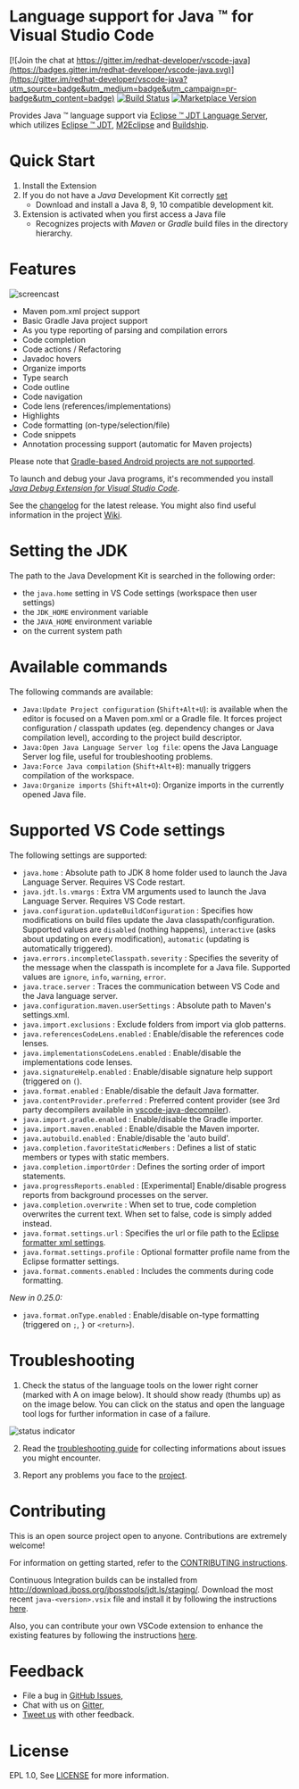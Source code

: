 Language support for Java &trade; for Visual Studio Code
=====================

[![Join the chat at https://gitter.im/redhat-developer/vscode-java](https://badges.gitter.im/redhat-developer/vscode-java.svg)](https://gitter.im/redhat-developer/vscode-java?utm_source=badge&utm_medium=badge&utm_campaign=pr-badge&utm_content=badge)
[![Build Status](https://travis-ci.org/redhat-developer/vscode-java.svg?branch=master)](https://travis-ci.org/redhat-developer/vscode-java) [![Marketplace Version](https://vsmarketplacebadge.apphb.com/version/redhat.java.svg "Current Release")](https://marketplace.visualstudio.com/items?itemName=redhat.java)

Provides Java &trade; language support via
[Eclipse &trade; JDT Language Server](https://github.com/eclipse/eclipse.jdt.ls), which utilizes
[Eclipse &trade; JDT](http://www.eclipse.org/jdt/), [M2Eclipse](http://www.eclipse.org/m2e/) and [Buildship](https://github.com/eclipse/buildship).

Quick Start
============
1. Install the Extension
2. If you do not have a _Java_ Development Kit correctly [set](#setting-the-jdk)
    * Download and install a Java 8, 9, 10 compatible development kit.
3. Extension is activated when you first access a Java file
    * Recognizes projects with *Maven* or *Gradle* build files in the directory hierarchy.

Features
=========
![ screencast ](https://raw.githubusercontent.com/redhat-developer/vscode-java/master/images/vscode-java.0.0.1.gif)

* Maven pom.xml project support
* Basic Gradle Java project support
* As you type reporting of parsing and compilation errors
* Code completion
* Code actions / Refactoring
* Javadoc hovers
* Organize imports
* Type search
* Code outline
* Code navigation
* Code lens (references/implementations)
* Highlights
* Code formatting (on-type/selection/file)
* Code snippets
* Annotation processing support (automatic for Maven projects)

Please note that [Gradle-based Android projects are not supported](https://github.com/redhat-developer/vscode-java/issues/10#issuecomment-268834749).

To launch and debug your Java programs, it's recommended you install *[Java Debug Extension for Visual Studio Code](https://marketplace.visualstudio.com/items?itemName=vscjava.vscode-java-debug)*.

See the [changelog](https://github.com/redhat-developer/vscode-java/blob/master/CHANGELOG.md) for the latest release. You might also find useful information in the project [Wiki](https://github.com/redhat-developer/vscode-java/wiki).

Setting the JDK
===============
The path to the Java Development Kit is searched in the following order:

- the `java.home` setting in VS Code settings (workspace then user settings)
- the `JDK_HOME` environment variable
- the `JAVA_HOME` environment variable
- on the current system path

Available commands
==========================
The following commands are available:
- `Java:Update Project configuration` (`Shift+Alt+U`):  is available when the editor is focused on a Maven pom.xml or a Gradle file. It forces project configuration / classpath updates (eg. dependency changes or Java compilation level), according to the project build descriptor.
- `Java:Open Java Language Server log file`: opens the Java Language Server log file, useful for troubleshooting problems.
- `Java:Force Java compilation` (`Shift+Alt+B`): manually triggers compilation of the workspace.
- `Java:Organize imports` (`Shift+Alt+O`): Organize imports in the currently opened Java file.

Supported VS Code settings
==========================
The following settings are supported:

* `java.home` : Absolute path to JDK 8 home folder used to launch the Java Language Server. Requires VS Code restart.
* `java.jdt.ls.vmargs` : Extra VM arguments used to launch the Java Language Server. Requires VS Code restart.
* `java.configuration.updateBuildConfiguration` : Specifies how modifications on build files update the Java classpath/configuration. Supported values are `disabled` (nothing happens), `interactive` (asks about updating on every modification), `automatic` (updating is automatically triggered).
* `java.errors.incompleteClasspath.severity` : Specifies the severity of the message when the classpath is incomplete for a Java file. Supported values are `ignore`, `info`, `warning`, `error`.
* `java.trace.server` : Traces the communication between VS Code and the Java language server.
* `java.configuration.maven.userSettings` : Absolute path to Maven's settings.xml.
* `java.import.exclusions` : Exclude folders from import via glob patterns.
* `java.referencesCodeLens.enabled` : Enable/disable the references code lenses.
* `java.implementationsCodeLens.enabled` : Enable/disable the implementations code lenses.
* `java.signatureHelp.enabled` : Enable/disable signature help support (triggered on `(`).
* `java.format.enabled` : Enable/disable the default Java formatter.
* `java.contentProvider.preferred` : Preferred content provider (see 3rd party decompilers available in [vscode-java-decompiler](https://github.com/dgileadi/vscode-java-decompiler)).
* `java.import.gradle.enabled` : Enable/disable the Gradle importer.
* `java.import.maven.enabled` : Enable/disable the Maven importer.
* `java.autobuild.enabled` : Enable/disable the 'auto build'.
* `java.completion.favoriteStaticMembers` : Defines a list of static members or types with static members.
* `java.completion.importOrder` : Defines the sorting order of import statements.
* `java.progressReports.enabled` : [Experimental] Enable/disable progress reports from background processes on the server.
* `java.completion.overwrite` : When set to true, code completion overwrites the current text. When set to false, code is simply added instead.
* `java.format.settings.url` : Specifies the url or file path to the [Eclipse formatter xml settings](https://github.com/redhat-developer/vscode-java/wiki/Formatter-settings).
* `java.format.settings.profile` : Optional formatter profile name from the Eclipse formatter settings.
* `java.format.comments.enabled` : Includes the comments during code formatting.

*New in 0.25.0:*
* `java.format.onType.enabled` : Enable/disable on-type formatting (triggered on `;`, `}` or `<return>`).


Troubleshooting
===============
1. Check the status of the language tools on the lower right corner (marked with A on image below).
It should show ready (thumbs up) as on the image below. You can click on the status and open the
language tool logs for further information in case of a failure.

![ status indicator ](https://raw.githubusercontent.com/redhat-developer/vscode-java/master/images/statusMarker.png)

2. Read the [troubleshooting guide](https://github.com/redhat-developer/vscode-java/wiki/Troubleshooting) for collecting informations about issues you might encounter.

3. Report any problems you face to the [project](https://github.com/redhat-developer/vscode-java/issues).

Contributing
===============
This is an open source project open to anyone. Contributions are extremely welcome!

For information on getting started, refer to the [CONTRIBUTING instructions](https://github.com/redhat-developer/vscode-java/blob/master/CONTRIBUTING.md).

Continuous Integration builds can be installed from http://download.jboss.org/jbosstools/jdt.ls/staging/. Download the most recent `java-<version>.vsix` file and install it by following the instructions [here](https://code.visualstudio.com/docs/editor/extension-gallery#_install-from-a-vsix).

Also, you can contribute your own VSCode extension to enhance the existing features by following the instructions [here](https://github.com/redhat-developer/vscode-java/wiki/Contribute-a-Java-Extension).

Feedback
===============
* File a bug in [GitHub Issues](https://github.com/redhat-developer/vscode-java/issues),
* Chat with us on [Gitter](https://gitter.im/redhat-developer/vscode-java),
* [Tweet us](https://twitter.com/VSCodeJava/) with other feedback.


License
===============
EPL 1.0, See [LICENSE](https://github.com/redhat-developer/vscode-java/blob/master/LICENSE) for more information.

